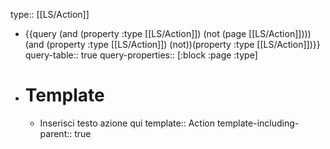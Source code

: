 type:: [[LS/Action]]

- {{query (and (property :type [[LS/Action]]) (not (page [[LS/Action]])))(and (property :type [[LS/Action]]) (not))(property :type [[LS/Action]])}}
  query-table:: true
  query-properties:: [:block :page :type]
- # Template
	- Inserisci testo azione qui
	  template:: Action
	  template-including-parent:: true